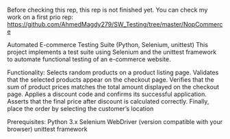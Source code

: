 Before checking this rep, this rep is not finished yet. You can check my work on a first prio rep: https://github.com/AhmedMagdy279/SW_Testing/tree/master/NopCommerce

Automated E-commerce Testing Suite (Python, Selenium, unittest)
This project implements a test suite using Selenium and the unittest framework to automate functional testing of an e-commerce website.

Functionality:
Selects random products on a product listing page.
Validates that the selected products appear on the checkout page.
Verifies that the sum of product prices matches the total amount displayed on the checkout page.
Applies a discount code and confirms its successful application.
Asserts that the final price after discount is calculated correctly.
Finally, place the order by selecting the customer’s location

Prerequisites:
Python 3.x
Selenium WebDriver (version compatible with your browser)
unittest framework